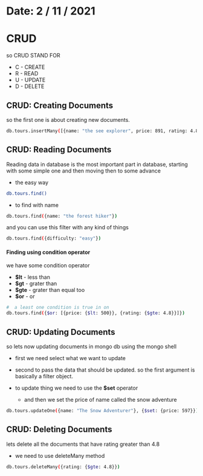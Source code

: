 # Date: 2 / 11 / 2021

# CRUD

so CRUD STAND FOR

- C - CREATE
- R - READ
- U - UPDATE
- D - DELETE

## CRUD: Creating Documents

so the first one is about creating new documents.

```bash
db.tours.insertMany([{name: "the see explorer", price: 891, rating: 4.8}, {name "the shoe adventurer", price: 997, rating: 4.9, difficulty: "easy"}])
```

## CRUD: Reading Documents

Reading data in database is the most important part in database, starting with some simple one and then moving then to some advance

- the easy way

```bash
db.tours.find()
```

- to find with name

```bash
db.tours.find({name: "the forest hiker"})
```

and you can use this filter with any kind of things

```bash
db.tours.find({difficulty: "easy"})
```

#### Finding using condition operator

we have some condition operator

- **$lt** - less than
- **$gt** - grater than
- **$gte** - grater than equal too
- **$or** - or

```bash
#  a least one condition is true in on
db.tours.find({$or: [{price: {$lt: 500}}, {rating: {$gte: 4.8}}]})
```

## CRUD: Updating Documents

so lets now updating documents in mongo db using the mongo shell

- first we need select what we want to update
- second to pass the data that should be updated.
  so the first argument is basically a filter object.

- to update thing we need to use the **$set** operator
  - and then we set the price of name called the snow adventure

```bash
db.tours.updateOne({name: "The Snow Adventurer"}, {$set: {price: 597}})
```

## CRUD: Deleting Documents

lets delete all the documents that have rating greater than 4.8

- we need to use deleteMany method

```bash
db.tours.deleteMany({rating: {$gte: 4.8}})
```
